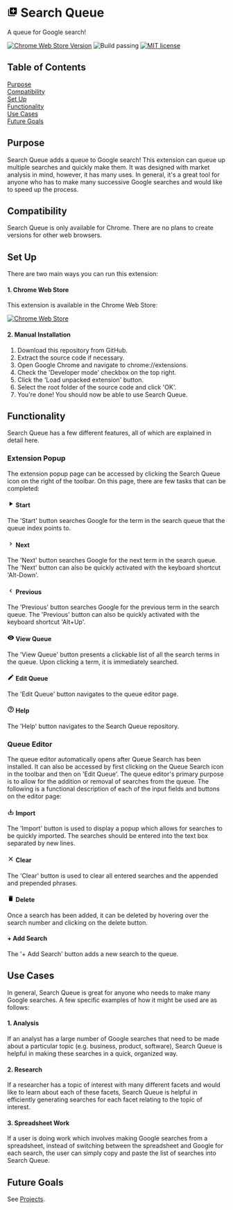 # <img src="https://raw.githubusercontent.com/isaiahnields/SearchQueue/master/resources/images/icon.png" width="24"> Search Queue
A queue for Google search!

[![Chrome Web Store Version](https://img.shields.io/chrome-web-store/v/ipcifbklbbpchinpdfcfbhpghnknioff.svg)](https://goo.gl/e464Sz)
![Build passing](https://img.shields.io/badge/build-passing-brightgreen.svg)
[![MIT license](https://img.shields.io/badge/license-MIT-blue.svg)](https://github.com/isaiahnields/SearchQueue/blob/master/LICENSE)

## Table of Contents

[Purpose](#purpose)<br />
[Compatibility](#compatibility)<br />
[Set Up](#set-up)<br />
[Functionality](#functionality)<br />
[Use Cases](#use-cases)<br />
[Future Goals](#future-goals)<br />

## Purpose

Search Queue adds a queue to Google search! This extension can queue up multiple searches and quickly make them. It was designed with market analysis in mind, however, it has many uses. In general, it's a great tool for anyone who has to make many successive Google searches and would like to speed up the process.

## Compatibility

Search Queue is only available for Chrome. There are no plans to create versions for other web browsers.

## Set Up

There are two main ways you can run this extension:

#### 1. Chrome Web Store

This extension is available in the Chrome Web Store:

[![Chrome Web Store](https://developer.chrome.com/webstore/images/ChromeWebStore_BadgeWBorder_v2_340x96.png)](https://goo.gl/e464Sz)

#### 2. Manual Installation

1. Download this repository from GitHub.
2. Extract the source code if necessary.
3. Open Google Chrome and navigate to chrome://extensions.
4. Check the 'Developer mode' checkbox on the top right.
5. Click the 'Load unpacked extension' button.
6. Select the root folder of the source code and click 'OK'.
7. You're done! You should now be able to use Search Queue.

## Functionality

Search Queue has a few different features, all of which are explained in detail here.

### Extension Popup

The extension popup page can be accessed by clicking the Search Queue icon on the right of the toolbar. On this page, there are few tasks that can be completed:

#### <img src="https://raw.githubusercontent.com/isaiahnields/SearchQueue/master/resources/images/start.png" width="16"> Start

The 'Start' button searches Google for the term in the search queue that the queue index points to.

#### <img src="https://raw.githubusercontent.com/isaiahnields/SearchQueue/master/resources/images/next.png" width="16"> Next

The 'Next' button searches Google for the next term in the search queue. The 'Next' button can also be quickly activated with the keyboard shortcut 'Alt-Down'. 

#### <img src="https://raw.githubusercontent.com/isaiahnields/SearchQueue/master/resources/images/previous.png" width="16"> Previous

The 'Previous' button searches Google for the previous term in the search queue. The 'Previous' button can also be quickly activated with the keyboard shortcut 'Alt+Up'. 

#### <img src="https://raw.githubusercontent.com/isaiahnields/SearchQueue/master/resources/images/view.png" width="16"> View Queue

The 'View Queue' button presents a clickable list of all the search terms in the queue. Upon clicking a term, it is immediately searched.

#### <img src="https://raw.githubusercontent.com/isaiahnields/SearchQueue/master/resources/images/edit.png" width="16"> Edit Queue

The 'Edit Queue' button navigates to the queue editor page.

#### <img src="https://raw.githubusercontent.com/isaiahnields/SearchQueue/master/resources/images/help.png" width="16"> Help

The 'Help' button navigates to the Search Queue repository.

### Queue Editor

The queue editor automatically opens after Queue Search has been installed. It can also be accessed by first clicking on the Queue Search icon in the toolbar and then on 'Edit Queue'. The queue editor's primary purpose is to allow for the addition or removal of searches from the queue. The following is a functional description of each of the input fields and buttons on the editor page:

#### <img src="https://raw.githubusercontent.com/isaiahnields/SearchQueue/master/resources/images/import.png" width="16"> Import

The 'Import' button is used to display a popup which allows for searches to be quickly imported. The searches should be entered into the text box separated by new lines.

#### <img src="https://raw.githubusercontent.com/isaiahnields/SearchQueue/master/resources/images/clear.png" width="16"> Clear

The 'Clear' button is used to clear all entered searches and the appended and prepended phrases.

#### <img src="https://raw.githubusercontent.com/isaiahnields/SearchQueue/master/resources/images/delete.png" width="16"> Delete

Once a search has been added, it can be deleted by hovering over the search number and clicking on the delete button.

#### + Add Search

The '+ Add Search' button adds a new search to the queue.

## Use Cases

In general, Search Queue is great for anyone who needs to make many Google searches. A few specific examples of how it might be used are as follows:

#### 1. Analysis

If an analyst has a large number of Google searches that need to be made about a particular topic (e.g. business, product, software), Search Queue is helpful in making these searches in a quick, organized way.

#### 2. Research

If a researcher has a topic of interest with many different facets and would like to learn about each of these facets, Search Queue is helpful in efficiently generating searches for each facet relating to the topic of interest.

#### 3. Spreadsheet Work

If a user is doing work which involves making Google searches from a spreadsheet, instead of switching between the spreadsheet and Google for each search, the user can simply copy and paste the list of searches into Search Queue.

## Future Goals

See [Projects](https://github.com/isaiahnields/SearchQueue/projects).
